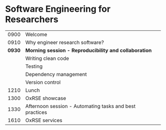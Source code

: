 # Software Engineering for Researchers

<div class="overflow-x-auto text-xs leading-none max-w-full">

| | |
| --- | --- |
| 0900 | Welcome |
| 0910 | Why engineer research software? |
| **0930** | **Morning session - Reproducibility and collaboration** |
| | Writing clean code |
| | Testing |
| | Dependency management |
| | Version control |
| 1210 | Lunch |
| 1300 | OxRSE showcase |
| 1330 | Afternoon session - Automating tasks and best practices |
| 1610 | OxRSE services |

</div>
